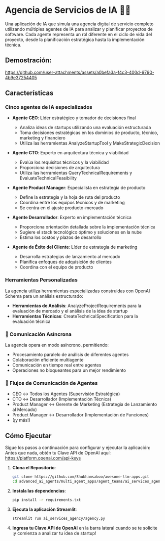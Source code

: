 # Agencia de Servicios de IA 👨‍💼

Una aplicación de IA que simula una agencia digital de servicio completo utilizando múltiples agentes de IA para analizar y planificar proyectos de software. Cada agente representa un rol diferente en el ciclo de vida del proyecto, desde la planificación estratégica hasta la implementación técnica.

## Demostración:

https://github.com/user-attachments/assets/a0befa3a-f4c3-400d-9790-4b9e37254405

## Características

### Cinco agentes de IA especializados

- **Agente CEO**: Líder estratégico y tomador de decisiones final
  - Analiza ideas de startups utilizando una evaluación estructurada
  - Toma decisiones estratégicas en los dominios de producto, técnico, marketing y financiero
  - Utiliza las herramientas AnalyzeStartupTool y MakeStrategicDecision

- **Agente CTO**: Experto en arquitectura técnica y viabilidad
  - Evalúa los requisitos técnicos y la viabilidad
  - Proporciona decisiones de arquitectura
  - Utiliza las herramientas QueryTechnicalRequirements y EvaluateTechnicalFeasibility

- **Agente Product Manager**: Especialista en estrategia de producto
  - Define la estrategia y la hoja de ruta del producto
  - Coordina entre los equipos técnicos y de marketing
  - Se centra en el ajuste producto-mercado

- **Agente Desarrollador**: Experto en implementación técnica
  - Proporciona orientación detallada sobre la implementación técnica
  - Sugiere el stack tecnológico óptimo y soluciones en la nube
  - Estima los costos y plazos de desarrollo

- **Agente de Éxito del Cliente**: Líder de estrategia de marketing
  - Desarrolla estrategias de lanzamiento al mercado
  - Planifica enfoques de adquisición de clientes
  - Coordina con el equipo de producto

### Herramientas Personalizadas

La agencia utiliza herramientas especializadas construidas con OpenAI Schema para un análisis estructurado:
- **Herramientas de Análisis**: AnalyzeProjectRequirements para la evaluación de mercado y el análisis de la idea de startup
- **Herramientas Técnicas**: CreateTechnicalSpecification para la evaluación técnica

### 🔄 Comunicación Asíncrona

La agencia opera en modo asíncrono, permitiendo:
- Procesamiento paralelo de análisis de diferentes agentes
- Colaboración eficiente multiagente
- Comunicación en tiempo real entre agentes
- Operaciones no bloqueantes para un mejor rendimiento

### 🔗 Flujos de Comunicación de Agentes
- CEO ↔️ Todos los Agentes (Supervisión Estratégica)
- CTO ↔️ Desarrollador (Implementación Técnica)
- Product Manager ↔️ Gerente de Marketing (Estrategia de Lanzamiento al Mercado)
- Product Manager ↔️ Desarrollador (Implementación de Funciones)
- (¡y más!)

## Cómo Ejecutar

Sigue los pasos a continuación para configurar y ejecutar la aplicación:
Antes que nada, obtén tu Clave API de OpenAI aquí: https://platform.openai.com/api-keys

1. **Clona el Repositorio**:
   ```bash
   git clone https://github.com/Shubhamsaboo/awesome-llm-apps.git
   cd advanced_ai_agents/multi_agent_apps/agent_teams/ai_services_agency
   ```

2. **Instala las dependencias**:
    ```bash
    pip install -r requirements.txt
    ```

3. **Ejecuta la aplicación Streamlit**:
    ```bash
    streamlit run ai_services_agency/agency.py
    ```

4. **Ingresa tu Clave API de OpenAI** en la barra lateral cuando se te solicite ¡y comienza a analizar tu idea de startup!
